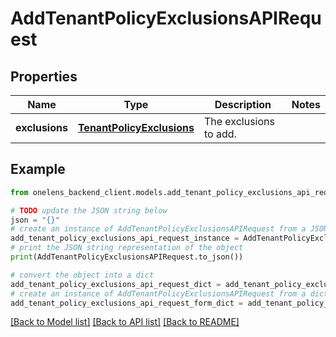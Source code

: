 # AddTenantPolicyExclusionsAPIRequest


## Properties

Name | Type | Description | Notes
------------ | ------------- | ------------- | -------------
**exclusions** | [**TenantPolicyExclusions**](TenantPolicyExclusions.md) | The exclusions to add. | 

## Example

```python
from onelens_backend_client.models.add_tenant_policy_exclusions_api_request import AddTenantPolicyExclusionsAPIRequest

# TODO update the JSON string below
json = "{}"
# create an instance of AddTenantPolicyExclusionsAPIRequest from a JSON string
add_tenant_policy_exclusions_api_request_instance = AddTenantPolicyExclusionsAPIRequest.from_json(json)
# print the JSON string representation of the object
print(AddTenantPolicyExclusionsAPIRequest.to_json())

# convert the object into a dict
add_tenant_policy_exclusions_api_request_dict = add_tenant_policy_exclusions_api_request_instance.to_dict()
# create an instance of AddTenantPolicyExclusionsAPIRequest from a dict
add_tenant_policy_exclusions_api_request_form_dict = add_tenant_policy_exclusions_api_request.from_dict(add_tenant_policy_exclusions_api_request_dict)
```
[[Back to Model list]](../README.md#documentation-for-models) [[Back to API list]](../README.md#documentation-for-api-endpoints) [[Back to README]](../README.md)


